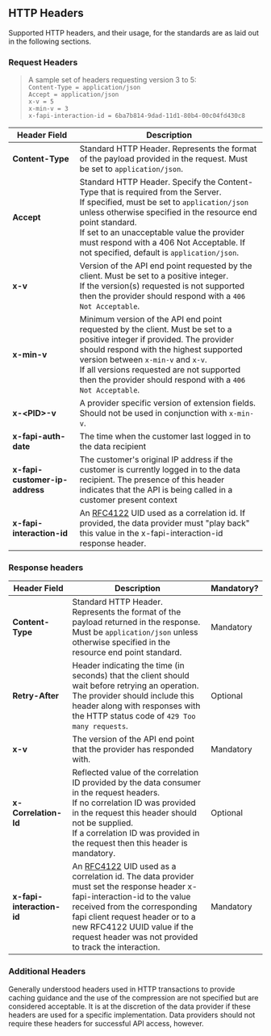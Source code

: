 ## HTTP Headers

Supported HTTP headers, and their usage, for the standards are as laid out in the following sections.

### Request Headers
>A sample set of headers requesting version 3 to 5:  
`Content-Type = application/json`  
`Accept = application/json`  
`x-v = 5`  
`x-min-v = 3`  
`x-fapi-interaction-id = 6ba7b814-9dad-11d1-80b4-00c04fd430c8`


Header Field | Description
--------------|-------------
**Content-Type** | Standard HTTP Header. Represents the format of the payload provided in the request. Must be set to `application/json`.
**Accept** | Standard HTTP Header. Specify the Content-Type that is required from the Server.<br/>If specified, must be set to `application/json` unless otherwise specified in the resource end point standard.<br/>If set to an unacceptable value the provider must respond with a 406 Not Acceptable. If not specified, default is `application/json`.
**x-v** | Version of the API end point requested by the client. Must be set to a positive integer.<br/>If the version(s) requested is not supported then the provider should respond with a `406 Not Acceptable`.
**x-min-v** |  Minimum version of the API end point requested by the client. Must be set to a positive integer if provided. The provider should respond with the highest supported version between `x-min-v` and `x-v`.<br/>If all versions requested are not supported then the provider should respond with a `406 Not Acceptable`.
**x-&lt;PID&gt;-v** | A provider specific version of extension fields. Should not be used in conjunction with `x-min-v`.
**x-fapi-auth-date** | The time when the customer last logged in to the data recipient
**x-fapi-customer-ip-address** | The customer's original IP address if the customer is currently logged in to the data recipient.  The presence of this header indicates that the API is being called in a customer present context
**x-fapi-interaction-id** | An [RFC4122](https://tools.ietf.org/html/rfc4122) UID used as a correlation id.  If provided, the data provider must "play back" this value in the x-fapi-interaction-id response header.

### Response headers
Header Field | Description | Mandatory?
-------------|-------------|-----------
**Content-Type** | Standard HTTP Header. Represents the format of the payload returned in the response.<br/>Must be `application/json` unless otherwise specified in the resource end point standard. | Mandatory
**Retry-After** | Header indicating the time (in seconds) that the client should wait before retrying an operation. The provider should include this header along with responses with the HTTP status code of `429 Too many requests`. | Optional
**x-v** | The version of the API end point that the provider has responded with. | Mandatory
**x-Correlation-Id** | Reflected value of the correlation ID provided by the data consumer in the request headers.<br/>If no correlation ID was provided in the request this header should not be supplied.<br/>If a correlation ID was provided in the request then this header is mandatory. | Optional
**x-fapi-interaction-id** | An [RFC4122](https://tools.ietf.org/html/rfc4122) UID used as a correlation id. The data provider must set the response header x-fapi-interaction-id to the value received from the corresponding fapi client request header or to a new RFC4122 UUID value if the request header was not provided to track the interaction. | Mandatory

### Additional Headers

Generally understood headers used in HTTP transactions to provide caching guidance and the use of the compression are not specified but are considered acceptable. It is at the discretion of the data provider if these headers are used for a specific implementation. Data providers should not require these headers for successful API access, however.
